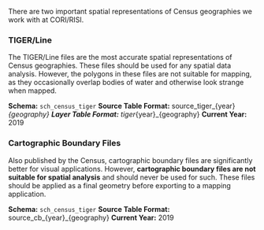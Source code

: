 There are two important spatial representations of Census geographies we work with at CORI/RISI.

### TIGER/Line

The TIGER/Line files are the most accurate spatial representations of Census geographies. These files should be used for any spatial data analysis. However, the polygons in these files are not suitable for mapping, as they occasionally overlap bodies of water and otherwise look strange when mapped.

__Schema:__ `sch_census_tiger`
__Source Table Format:__  source_tiger_{year}_{geography}
__Layer Table Format:__ tiger_{year}_{geography}
__Current Year:__ 2019

### Cartographic Boundary Files

Also published by the Census, cartographic boundary files are significantly better for visual applications. However, __cartographic boundary files are not suitable for spatial analysis__ and should never be used for such. These files should be applied as a final geometry before exporting to a mapping application.

__Schema:__ `sch_census_tiger`
__Source Table Format:__  source_cb_{year}_{geography}
__Current Year:__ 2019